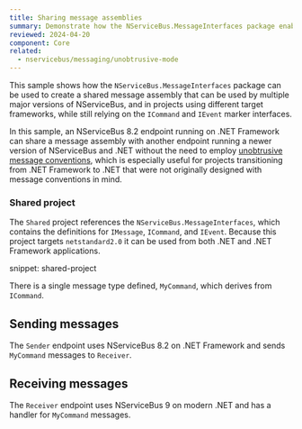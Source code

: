```yaml
---
title: Sharing message assemblies
summary: Demonstrate how the NServiceBus.MessageInterfaces package enables message assemblies to be shared across major versions of NServiceBus
reviewed: 2024-04-20
component: Core
related:
  - nservicebus/messaging/unobtrusive-mode
---
```


This sample shows how the `NServiceBus.MessageInterfaces` package can be used to create a shared message assembly that can be used by multiple major versions of NServiceBus, and in projects using different target frameworks, while still relying on the `ICommand` and `IEvent` marker interfaces.

In this sample, an NServiceBus 8.2 endpoint running on .NET Framework can share a message assembly with another endpoint running a newer version of NServiceBus and .NET without the need to employ [unobtrusive message conventions](/nservicebus/messaging/unobtrusive-mode.md), which is especially useful for projects transitioning from .NET Framework to .NET that were not originally designed with message conventions in mind.

### Shared project

The `Shared` project references the `NServiceBus.MessageInterfaces`, which contains the definitions for `IMessage`, `ICommand`, and `IEvent`. Because this project targets `netstandard2.0` it can be used from both .NET and .NET Framework applications.

snippet: shared-project

There is a single message type defined, `MyCommand`, which derives from `ICommand`.

## Sending messages

The `Sender` endpoint uses NServiceBus 8.2 on .NET Framework and sends `MyCommand` messages to `Receiver`.

## Receiving messages

The `Receiver` endpoint uses NServiceBus 9 on modern .NET and has a handler for `MyCommand` messages.
